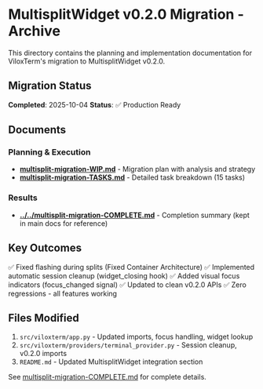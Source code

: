 # MultisplitWidget v0.2.0 Migration - Archive

This directory contains the planning and implementation documentation for ViloxTerm's migration to MultisplitWidget v0.2.0.

## Migration Status

**Completed**: 2025-10-04
**Status**: ✅ Production Ready

## Documents

### Planning & Execution
- **[multisplit-migration-WIP.md](multisplit-migration-WIP.md)** - Migration plan with analysis and strategy
- **[multisplit-migration-TASKS.md](multisplit-migration-TASKS.md)** - Detailed task breakdown (15 tasks)

### Results
- **[../../multisplit-migration-COMPLETE.md](../../multisplit-migration-COMPLETE.md)** - Completion summary (kept in main docs for reference)

## Key Outcomes

✅ Fixed flashing during splits (Fixed Container Architecture)
✅ Implemented automatic session cleanup (widget_closing hook)
✅ Added visual focus indicators (focus_changed signal)
✅ Updated to clean v0.2.0 APIs
✅ Zero regressions - all features working

## Files Modified

1. `src/viloxterm/app.py` - Updated imports, focus handling, widget lookup
2. `src/viloxterm/providers/terminal_provider.py` - Session cleanup, v0.2.0 imports
3. `README.md` - Updated MultisplitWidget integration section

See [multisplit-migration-COMPLETE.md](../../multisplit-migration-COMPLETE.md) for complete details.
